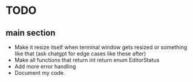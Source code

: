 # TODO

## main section

- Make it resize itself when terminal window gets resized or something like that (ask chatgpt for edge cases like these after)
- Make all functions that return int return enum EditorStatus
- Add more error handling
- Document my code.
